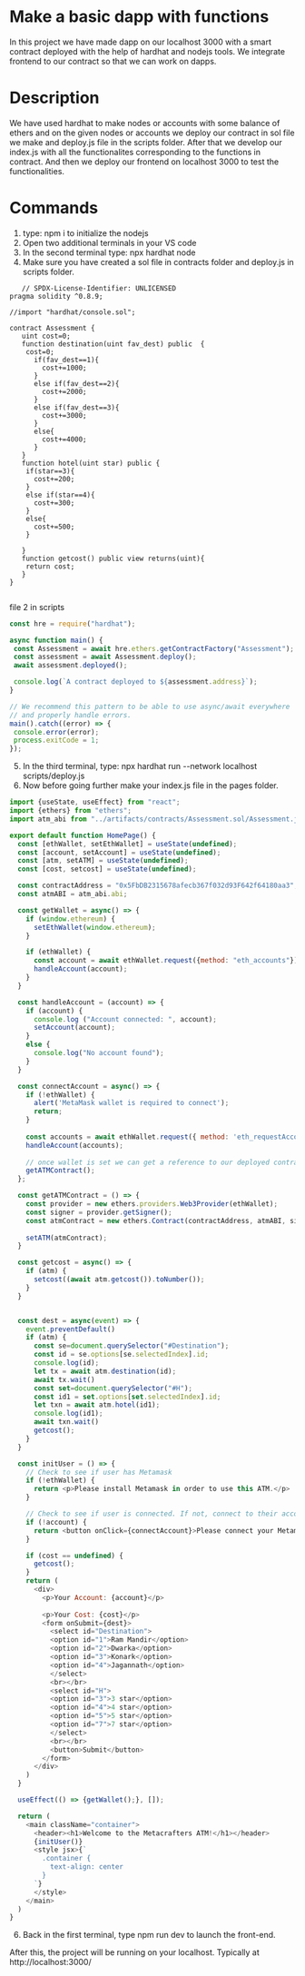 # Make a basic dapp with functions

In this project we have made dapp on our localhost 3000 with a smart contract deployed with the help of hardhat and nodejs tools. We integrate frontend to our contract so that we can work on dapps.

# Description

We have used hardhat to make nodes or accounts with some balance of ethers and on the given nodes or accounts we deploy our contract in sol file we make and deploy.js file in the scripts folder. After that we develop our index.js with all the functionalites corresponding to the functions in contract. And then we deploy our frontend on localhost 3000 to test the functionalities.

# Commands

1. type: npm i to initialize the nodejs
2. Open two additional terminals in your VS code
3. In the second terminal type: npx hardhat node
4. Make sure you have created a sol file in contracts folder and deploy.js in scripts folder.
```Assessment.sol
   // SPDX-License-Identifier: UNLICENSED
pragma solidity ^0.8.9;

//import "hardhat/console.sol";

contract Assessment {
   uint cost=0;
   function destination(uint fav_dest) public  {
    cost=0;
      if(fav_dest==1){
        cost+=1000;
      }
      else if(fav_dest==2){
        cost+=2000;
      }
      else if(fav_dest==3){
        cost+=3000;
      } 
      else{
        cost+=4000;
      }
   }
   function hotel(uint star) public {
    if(star==3){
      cost+=200;
    }
    else if(star==4){
      cost+=300;
    }
    else{
      cost+=500;
    }
    
   }
   function getcost() public view returns(uint){
    return cost;
   }
}


```

file 2 in scripts

 ``` deploy.js
const hre = require("hardhat");

async function main() {
  const Assessment = await hre.ethers.getContractFactory("Assessment");
  const assessment = await Assessment.deploy();
  await assessment.deployed();

  console.log(`A contract deployed to ${assessment.address}`);
}

// We recommend this pattern to be able to use async/await everywhere
// and properly handle errors.
main().catch((error) => {
  console.error(error);
  process.exitCode = 1;
});

```

5. In the third terminal, type: npx hardhat run --network localhost scripts/deploy.js
6. Now before going further make your index.js file in the pages folder.

```index.js
import {useState, useEffect} from "react";
import {ethers} from "ethers";
import atm_abi from "../artifacts/contracts/Assessment.sol/Assessment.json";

export default function HomePage() {
  const [ethWallet, setEthWallet] = useState(undefined);
  const [account, setAccount] = useState(undefined);
  const [atm, setATM] = useState(undefined);
  const [cost, setcost] = useState(undefined);

  const contractAddress = "0x5FbDB2315678afecb367f032d93F642f64180aa3";
  const atmABI = atm_abi.abi;

  const getWallet = async() => {
    if (window.ethereum) {
      setEthWallet(window.ethereum);
    }

    if (ethWallet) {
      const account = await ethWallet.request({method: "eth_accounts"});
      handleAccount(account);
    }
  }

  const handleAccount = (account) => {
    if (account) {
      console.log ("Account connected: ", account);
      setAccount(account);
    }
    else {
      console.log("No account found");
    }
  }

  const connectAccount = async() => {
    if (!ethWallet) {
      alert('MetaMask wallet is required to connect');
      return;
    }
  
    const accounts = await ethWallet.request({ method: 'eth_requestAccounts' });
    handleAccount(accounts);
    
    // once wallet is set we can get a reference to our deployed contract
    getATMContract();
  };

  const getATMContract = () => {
    const provider = new ethers.providers.Web3Provider(ethWallet);
    const signer = provider.getSigner();
    const atmContract = new ethers.Contract(contractAddress, atmABI, signer);
 
    setATM(atmContract);
  }

  const getcost = async() => {
    if (atm) {
      setcost((await atm.getcost()).toNumber());
    }
  }


  const dest = async(event) => {
    event.preventDefault()
    if (atm) {
      const se=document.querySelector("#Destination");
      const id = se.options[se.selectedIndex].id;
      console.log(id);
      let tx = await atm.destination(id);
      await tx.wait()
      const set=document.querySelector("#H");
      const id1 = set.options[set.selectedIndex].id;
      let txn = await atm.hotel(id1);
      console.log(id1);
      await txn.wait()
      getcost();
    }
  }

  const initUser = () => {
    // Check to see if user has Metamask
    if (!ethWallet) {
      return <p>Please install Metamask in order to use this ATM.</p>
    }

    // Check to see if user is connected. If not, connect to their account
    if (!account) {
      return <button onClick={connectAccount}>Please connect your Metamask wallet</button>
    }

    if (cost == undefined) {
      getcost();
    }
    return (
      <div>
        <p>Your Account: {account}</p>
        
        <p>Your Cost: {cost}</p>
        <form onSubmit={dest}>
          <select id="Destination">
          <option id="1">Ram Mandir</option>
          <option id="2">Dwarka</option>
          <option id="3">Konark</option>
          <option id="4">Jagannath</option>
          </select>
          <br></br>
          <select id="H">
          <option id="3">3 star</option>
          <option id="4">4 star</option>
          <option id="5">5 star</option>
          <option id="7">7 star</option>
          </select>
          <br></br>
          <button>Submit</button>
        </form>
      </div>
    )
  }

  useEffect(() => {getWallet();}, []);

  return (
    <main className="container">
      <header><h1>Welcome to the Metacrafters ATM!</h1></header>
      {initUser()}
      <style jsx>{`
        .container {
          text-align: center
        }
      `}
      </style>
    </main>
  )
}
```

6. Back in the first terminal, type npm run dev to launch the front-end.

After this, the project will be running on your localhost. 
Typically at http://localhost:3000/
